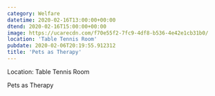 ```yaml
---
category: Welfare
datetime: 2020-02-16T13:00:00+00:00
dtend: 2020-02-16T15:00:00+00:00
image: https://ucarecdn.com/f70e55f2-7fc9-4df8-b536-4e42e1cb31b0/
location: 'Table Tennis Room'
pubdate: 2020-02-06T20:19:55.912312
title: 'Pets as Therapy'
---
```

Location: Table Tennis Room

Pets as Therapy
